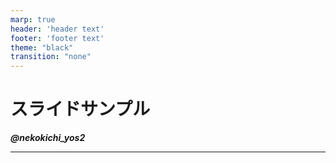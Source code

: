 ```yaml
---
marp: true
header: 'header text'
footer: 'footer text'
theme: "black"
transition: "none"
---
```


# スライドサンプル

***@nekokichi_yos2***

---